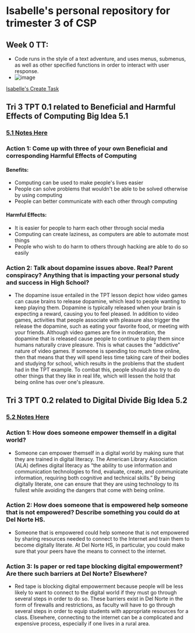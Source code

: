 # Isabelle's personal repository for trimester 3 of CSP

## Week 0 TT:
- Code runs in the style of a text adventure, and uses menus, submenus, as well as other specified functions in order to interact with user response. 
- ![image](https://user-images.githubusercontent.com/70926137/158247557-63570c15-37c5-4add-b354-735c4abb91b0.png)


[Isabelle's Create Task](create_task)
## Tri 3 TPT 0.1 related to Beneficial and Harmful Effects of Computing Big Idea 5.1
### [5.1 Notes Here](tpt/5_1notes)
### Action 1: Come up with three of your own Beneficial and corresponding Harmful Effects of Computing
#### Benefits:
- Computing can be used to make people's lives easier
- People can solve problems that wouldn't be able to be solved otherwise by using computing
- People can better communicate with each other through computing
#### Harmful Effects:
- It is easier for people to harm each other through social media
- Computing can create laziness, as computers are able to automate most things
- People who wish to do harm to others through hacking are able to do so easily

### Action 2: Talk about dopamine issues above. Real? Parent conspiracy? Anything that is impacting your personal study and success in High School?
- The dopamine issue entailed in the TPT lesson depict how video games can cause brains to release dopamine, which lead to people wanting to keep playing them. Dopamine is typically released when your brain is expecting a reward, causing you to feel pleased. In addition to video games, activities that people associate with pleasure also trigger the release the dopamine, such as eating your favorite food, or meeting with your friends. Although video games are fine in moderation, the dopamine that is released cause people to continue to play them since humans naturally crave pleasure. This is what causes the "addictive" nature of video games. If someone is spending too much time online, then that means that they will spend less time taking care of their bodies and studying for school, which results in the problems that the student had in the TPT example. To combat this, people should also try to do other things that they like in real life, which will lessen the hold that being online has over one's pleasure.

## Tri 3 TPT 0.2 related to Digital Divide Big Idea 5.2
### [5.2 Notes Here](tpt/5_2notes)
### Action 1: How does someone empower themself in a digital world?
- Someone can empower themself in a digital world by making sure that they are trained in digital literacy. The American Library Association (ALA) defines digital literacy as “the ability to use information and communication technologies to find, evaluate, create, and communicate information, requiring both cognitive and technical skills.” By being digitally literate, one can ensure that they are using technology to its fullest while avoiding the dangers that come with being online. 
### Action 2: How does someone that is empowered help someone that is not empowered? Describe something you could do at Del Norte HS.
- Someone that is empowered could help someone that is not empowered by sharing resources needed to connect to the Internet and train them to become digitally literate. At Del Norte HS, in particular, you could make sure that your peers have the means to connect to the internet. 
### Action 3: Is paper or red tape blocking digital empowerment? Are there such barriers at Del Norte? Elsewhere?
- Red tape is blocking digital empowerment because people will be less likely to want to connect to the digital world if they must go through several steps in order to do so. These barriers exist in Del Norte in the form of firewalls and restrictions, as faculty will have to go through several steps in order to equip students with appropriate resources for a class. Elsewhere, connecting to the internet can be a complicated and expensive process, especially if one lives in a rural area. 
